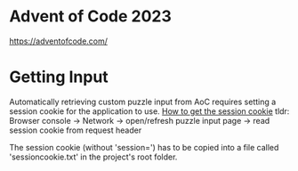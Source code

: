 # Advent of Code 2023
https://adventofcode.com/

# Getting Input
Automatically retrieving custom puzzle input from AoC requires setting a session cookie for the application to use.
[How to get the session cookie](https://github.com/wimglenn/advent-of-code-wim/issues/1)
tldr: Browser console -> Network -> open/refresh puzzle input page -> read session cookie from request header

The session cookie (without 'session=') has to be copied into a file called 'sessioncookie.txt' in the project's root folder.
